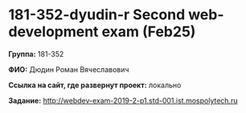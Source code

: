 # 181-352-dyudin-r Second web-development exam (Feb25)

**Группа:** 181-352

**ФИО:** Дюдин Роман Вячеславович

**Ссылка на сайт, где развернут проект:** локально

**Задание:** http://webdev-exam-2019-2-p1.std-001.ist.mospolytech.ru
